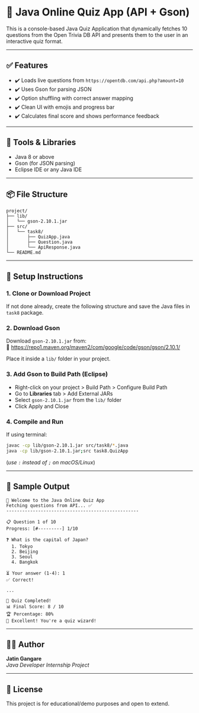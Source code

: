 # 🧠 Java Online Quiz App (API + Gson)

This is a console-based Java Quiz Application that dynamically fetches 10 questions from the Open Trivia DB API and presents them to the user in an interactive quiz format.

---

## ✅ Features

- ✔️ Loads live questions from `https://opentdb.com/api.php?amount=10`
- ✔️ Uses Gson for parsing JSON
- ✔️ Option shuffling with correct answer mapping
- ✔️ Clean UI with emojis and progress bar
- ✔️ Calculates final score and shows performance feedback

---

## 🧰 Tools & Libraries

- Java 8 or above
- Gson (for JSON parsing)
- Eclipse IDE or any Java IDE

---

## 📦 File Structure

```
project/
├── lib/
│   └── gson-2.10.1.jar
├── src/
│   └── task8/
│       ├── QuizApp.java
│       ├── Question.java
│       └── ApiResponse.java
└── README.md
```

---

## 🔧 Setup Instructions

### 1. Clone or Download Project

If not done already, create the following structure and save the Java files in `task8` package.

### 2. Download Gson

Download `gson-2.10.1.jar` from:  
🔗 https://repo1.maven.org/maven2/com/google/code/gson/gson/2.10.1/

Place it inside a `lib/` folder in your project.

### 3. Add Gson to Build Path (Eclipse)

- Right-click on your project > Build Path > Configure Build Path
- Go to **Libraries** tab > Add External JARs
- Select `gson-2.10.1.jar` from the `lib/` folder
- Click Apply and Close

### 4. Compile and Run

If using terminal:

```bash
javac -cp lib/gson-2.10.1.jar src/task8/*.java
java -cp lib/gson-2.10.1.jar;src task8.QuizApp
```

(*use `:` instead of `;` on macOS/Linux*)

---

## 📸 Sample Output

```
🧠 Welcome to the Java Online Quiz App
Fetching questions from API... ✅
--------------------------------------------------

📋 Question 1 of 10
Progress: [#---------] 1/10

❓ What is the capital of Japan?
  1. Tokyo
  2. Beijing
  3. Seoul
  4. Bangkok

⏳ Your answer (1-4): 1
✅ Correct!

...

🎯 Quiz Completed!
📊 Final Score: 8 / 10
🏆 Percentage: 80%
🎉 Excellent! You're a quiz wizard!
```

---

## 🧑‍💻 Author

**Jatin Gangare**  
_Java Developer Internship Project_

---

## 📜 License

This project is for educational/demo purposes and open to extend.
